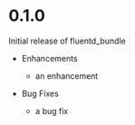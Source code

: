 # 0.1.0

Initial release of fluentd_bundle

* Enhancements
  * an enhancement

* Bug Fixes
  * a bug fix
